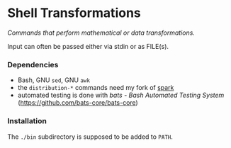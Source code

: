 # Shell Transformations

_Commands that perform mathematical or data transformations._

Input can often be passed either via stdin or as FILE(s).

### Dependencies

* Bash, GNU `sed`, GNU `awk`
* the `distribution-*` commands need my fork of [spark](https://github.com/inkarkat/spark)
* automated testing is done with _bats - Bash Automated Testing System_ (https://github.com/bats-core/bats-core)

### Installation

The `./bin` subdirectory is supposed to be added to `PATH`.
